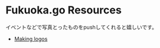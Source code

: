 Fukuoka.go Resources
==

イベントなどで写真とったものをpushしてくれると嬉しいです。

- [Making logos](https://github.com/fukuokago/event/issues/4)
